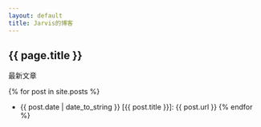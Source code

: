 ```yaml
---
layout: default
title: Jarvis的博客
---
```


## {{ page.title }} ##
最新文章

{% for post in site.posts %}
*	{{ post.date | date_to_string }} [{{ post.title }}]: {{ post.url }}
{% endfor %}
